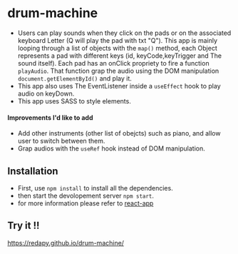 # drum-machine
- Users can play sounds when they click on the pads or on the associated keyboard Letter (Q will play the pad with txt "Q"). This app is mainly looping through a list of objects with the `map()` method, each Object represents a pad with different keys (id, keyCode,keyTrigger and The sound itself). Each pad has an onClick propriety to fire a function `playAudio`. That function grap the audio using the DOM manipulation `document.getElementById()` and play it.
- This app also uses The EventListener inside a `useEffect` hook to play audio on keyDown.
- This app uses SASS to style elements.
#### Improvements I'd like to add 
- Add other instruments (other list of obejcts) such as piano, and allow user to switch between them.
- Grap audios with the `useRef` hook instead of DOM manipulation.
## Installation
- First, use `npm install` to install all the dependencies.
- then start the devolopement server  `npm start`.
- for more information  please refer to [react-app](/react-app.md)
## Try it !!
https://redapy.github.io/drum-machine/
